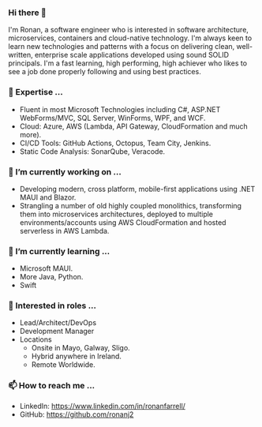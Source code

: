 ### Hi there 👋

<!--
**ronanj2/ronanj2** is a ✨ _special_ ✨ repository because its `README.md` (this file) appears on your GitHub profile.

Here are some ideas to get you started:

- 🔭 I’m currently working on ...
- 🌱 I’m currently learning ...
- 👯 I’m looking to collaborate on ...
- 🤔 I’m looking for help with ...
- 💬 Ask me about ...
- 📫 How to reach me: ...
- 😄 Pronouns: ...
- ⚡ Fun fact: ...
-->


I'm Ronan, a software engineer who is interested in software architecture, microservices, containers and cloud-native technology. I'm always keen to learn new technologies and patterns with a focus on delivering clean, well-written, enterprise scale applications developed using sound SOLID principals. I'm a fast learning, high performing, high achiever who likes to see a job done properly following and using best practices.

### 🔭 Expertise ...

- Fluent in most Microsoft Technologies including C#, ASP.NET WebForms/MVC, SQL Server, WinForms, WPF, and WCF.
- Cloud: Azure, AWS (Lambda, API Gateway, CloudFormation and much more).
- CI/CD Tools: GitHub Actions, Octopus, Team City, Jenkins.
- Static Code Analysis: SonarQube, Veracode.

### 👯 I’m currently working on ...

- Developing modern, cross platform, mobile-first applications using .NET MAUI and Blazor.
- Strangling a number of old highly coupled monolithics, transforming them into microservices architectures, deployed to multiple environments/accounts using AWS CloudFormation and hosted serverless in AWS Lambda.


### 🌱 I’m currently learning ...

- Microsoft MAUI.
- More Java, Python.
- Swift

### 💬 Interested in roles ...

- Lead/Architect/DevOps
- Development Manager
- Locations
  - Onsite in Mayo, Galway, Sligo.
  - Hybrid anywhere in Ireland.
  - Remote Worldwide.
    
### 📫 How to reach me ...

- LinkedIn: https://www.linkedin.com/in/ronanfarrell/
- GitHub: https://github.com/ronanj2

   
